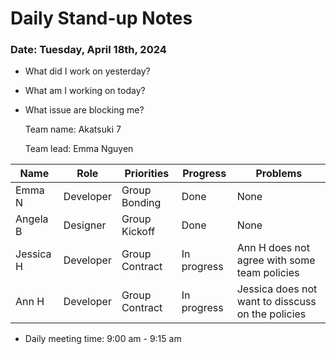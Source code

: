 # Daily Stand-up Notes
### Date: Tuesday, April 18th, 2024

- What did I work on yesterday?
- What am I working on today?
- What issue are blocking me?

  Team name: Akatsuki 7
  
  Team lead: Emma Nguyen

  
| Name       | Role         | Priorities     | Progress      | Problems                                          |
| ---------- | ------------ |----------------| ------------- | --------------------------------------------------|
| Emma N     | Developer    | Group Bonding  |  Done         |     None                                          |
| Angela B   | Designer     | Group Kickoff  |  Done         |     None                                          |
| Jessica H  | Developer    | Group Contract | In progress   | Ann H does not agree with some team policies      |
| Ann H      | Developer    | Group Contract | In progress   | Jessica does not want to disscuss on the policies |


- Daily meeting time: 9:00 am - 9:15 am
